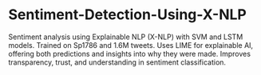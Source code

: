 # Sentiment-Detection-Using-X-NLP
Sentiment analysis using Explainable NLP (X-NLP) with SVM and LSTM models. Trained on Sp1786 and 1.6M tweets. Uses LIME for explainable AI, offering both predictions and insights into why they were made. Improves transparency, trust, and understanding in sentiment classification.
